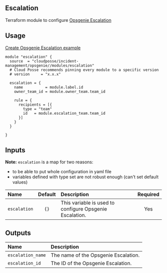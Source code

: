 ## Escalation

Terraform module to configure [Opsgenie Escalation](https://registry.terraform.io/providers/opsgenie/opsgenie/latest/docs/resources/escalation)


## Usage

[Create Opsgenie Escalation example](../../examples/escalation)

```hcl
module "escalation" {
  source  = "cloudposse/incident-management/opsgenie//modules/escalation"
  # Cloud Posse recommends pinning every module to a specific version
  # version     = "x.x.x"

  escalation = {
    name          = module.label.id
    owner_team_id = module.owner_team.team_id

    rule = {
      recipients = [{
        type = "team"
        id   = module.escalation_team.team_id
      }]
    }
  }

}

```

## Inputs

**Note:** `escalation` is a map for two reasons: 
- to be able to put whole configuration in yaml file
- variables defined with type set are not robust enough (can't set default values)

|  Name                          |  Default                          |  Description                                                                                                                    | Required |
|:-------------------------------|:---------------------------------:|:--------------------------------------------------------------------------------------------------------------------------------|:--------:|
| `escalation`                   | `{}`                              | This variable is used to configure Opsgenie Escalation.                                                                         | Yes      |


## Outputs

| Name                        | Description                              |
|:----------------------------|:-----------------------------------------|
| `escalation_name`      | The name of the Opsgenie Escalation.|
| `escalation_id`        | The ID of the Opsgenie Escalation.  |
